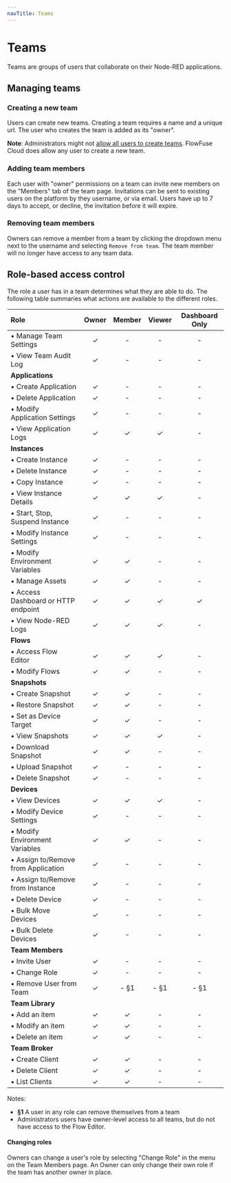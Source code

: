 ```yaml
---
navTitle: Teams
---
```


# Teams

Teams are groups of users that collaborate on their Node-RED applications.

## Managing teams

### Creating a new team

Users can create new teams. Creating a team requires a name and a unique url.
The user who creates the team is added as its "owner".

**Note**: Administrators might not [allow all users to create teams](../../admin/introduction.md#admin-settings).
FlowFuse Cloud does allow any user to create a new team.

### Adding team members

Each user with "owner" permissions on a team can invite new members on the "Members"
tab of the team page. Invitations can be sent to existing users on the platform by
they username, or via email. Users have up to 7 days to accept, or decline, the invitation
before it will expire.

### Removing team members

Owners can remove a member from a team by clicking the dropdown menu next to the username and selecting 
`Remove from team`. The team member will no longer have access to any team data.

## Role-based access control

The role a user has in a team determines what they are able to do. The following
table summaries what actions are available to the different roles.

| Role                                 | Owner | Member | Viewer | Dashboard Only |
|:-------------------------------------|:-----:|:------:|:------:|:--------------:|
| • Manage Team Settings               | ✓     | -      | -      | -              |
| • View Team Audit Log                | ✓     | -      | -      | -              |
| **Applications**                     |       |        |        |                |
| • Create Application                 | ✓     | -      | -      | -              |
| • Delete Application                 | ✓     | -      | -      | -              |
| • Modify Application Settings        | ✓     | -      | -      | -              |
| • View Application Logs              | ✓     | ✓      | ✓      | -              |
| **Instances**                        |       |        |        |                |
| • Create Instance                    | ✓     | -      | -      | -              |
| • Delete Instance                    | ✓     | -      | -      | -              |
| • Copy Instance                      | ✓     | -      | -      | -              |
| • View Instance Details              | ✓     | ✓      | ✓      | -              |
| • Start, Stop, Suspend Instance      | ✓     | -      | -      | -              |
| • Modify Instance Settings           | ✓     | -      | -      | -              |
| • Modify Environment Variables       | ✓     | ✓      | -      | -              |
| • Manage Assets                      | ✓     | ✓      | -      | -              |
| • Access Dashboard or HTTP endpoint  | ✓     | ✓      | ✓      | ✓              |
| • View Node-RED Logs                 | ✓     | ✓      | ✓      | -              |
| **Flows**                            |       |        |        |                |
| • Access Flow Editor                 | ✓     | ✓      | ✓      | -              |
| • Modify Flows                       | ✓     | ✓      | -      | -              |
| **Snapshots**                        |       |        |        |                |
| • Create Snapshot                    | ✓     | ✓      | -      | -              |
| • Restore Snapshot                   | ✓     | ✓      | -      | -              |
| • Set as Device Target               | ✓     | ✓      | -      | -              |
| • View Snapshots                     | ✓     | ✓      | ✓      | -              |
| • Download Snapshot                  | ✓     | ✓      | -      | -              |
| • Upload Snapshot                    | ✓     | -      | -      | -              |
| • Delete Snapshot                    | ✓     | -      | -      | -              |
| **Devices**                          |       |        |        |                |
| • View Devices                       | ✓     | ✓      | ✓      | -              |
| • Modify Device Settings             | ✓     | -      | -      | -              |
| • Modify Environment Variables       | ✓     | ✓      | -      | -              |
| • Assign to/Remove from Application  | ✓     | -      | -      | -              |
| • Assign to/Remove from Instance     | ✓     | -      | -      | -              |
| • Delete Device                      | ✓     | -      | -      | -              |
| • Bulk Move Devices                  | ✓     | -      | -      | -              |
| • Bulk Delete Devices                | ✓     | -      | -      | -              |
| **Team Members**                     |       |        |        |                |
| • Invite User                        | ✓     | -      | -      | -              |
| • Change Role                        | ✓     | -      | -      | -              |
| • Remove User from Team              | ✓     | - §1   | - §1   | - §1           |
| **Team Library**                     |       |        |        |                |
| • Add an item                        | ✓     | ✓      | -      | -              |
| • Modify an item                     | ✓     | ✓      | -      | -              |
| • Delete an item                     | ✓     | ✓      | -      | -              |
| **Team Broker**                      |       |        |        |                |
| • Create Client                      | ✓     | ✓      | -      | -              |
| • Delete Client                      | ✓     | ✓      | -      | -              |
| • List Clients                       | ✓     | ✓      | -      | -              |

Notes:
 - **§1** A user in any role can remove themselves from a team
 - Administrators users have owner-level access to all teams, but do not have access
 to the Flow Editor.

#### Changing roles

Owners can change a user's role by selecting "Change Role" in the menu on the
Team Members page. An Owner can only change their own role if the team has another
owner in place.
